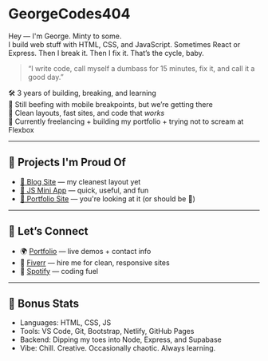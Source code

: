 # GeorgeCodes404

Hey — I'm George. Minty to some.  
I build web stuff with HTML, CSS, and JavaScript. Sometimes React or Express. Then I break it. Then I fix it. That’s the cycle, baby.

> “I write code, call myself a dumbass for 15 minutes, fix it, and call it a good day.”

🛠️ 3 years of building, breaking, and learning  
📱 Still beefing with mobile breakpoints, but we’re getting there  
🎯 Clean layouts, fast sites, and code that *works*  
💼 Currently freelancing + building my portfolio + trying not to scream at Flexbox

---

## 🚀 Projects I'm Proud Of

- [📖 Blog Site](https://github.com/GeorgeCodes404/blog-project) — my cleanest layout yet
- [📱 JS Mini App](https://github.com/GeorgeCodes404/js-mini-app) — quick, useful, and fun
- [💼 Portfolio Site](https://GeorgeCodes404.github.io/portfolio-site) — you're looking at it (or should be 👀)

---

## 🧭 Let’s Connect

- 🌍 [Portfolio](https://GeorgeCodes404.github.io) — live demos + contact info  
- 🎯 [Fiverr](https://fiverr.com/GeorgeCodes404) — hire me for clean, responsive sites  
- 🖤 [Spotify](https://open.spotify.com/playlist/7bOBP8h9mjDitvvt95YPEx?si=463e99a398e042aa&pt=8ef72fc65a6c58528cf3eb37f0777c58) — coding fuel  

---

## 🧠 Bonus Stats

- Languages: HTML, CSS, JS  
- Tools: VS Code, Git, Bootstrap, Netlify, GitHub Pages  
- Backend: Dipping my toes into Node, Express, and Supabase  
- Vibe: Chill. Creative. Occasionally chaotic. Always learning.

